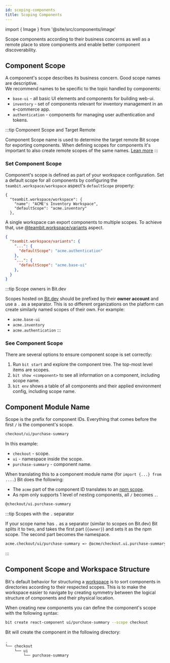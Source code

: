 ```yaml
---
id: scoping-components
title: Scoping Components
---
```


import { Image } from '@site/src/components/image'

Scope components according to their business concerns as well as a remote place to store components and enable better component discoverability.

## Component Scope

A component's scope describes its business concern. Good scope names are descriptive.  
We recommend names to be specific to the topic handled by components:

* `base-ui` - all basic UI elements and components for building web-ui.
* `inventory` - set of components relevant for inventory management in an e-commerce app.
* `authentication` - components for managing user authentication and tokens.

:::tip Component Scope and Target Remote

Component Scope name is used to determine the target remote Bit scope for exporting components. When defining scopes for components it's important to also create remote scopes of the same names. [Lean more](#create-a-remote-scope)
:::

### Set Component Scope

Component's scope is defined as part of your workspace configuration. Set a default scope for all components by configuring the `teambit.workspace/workspace` aspect's `defaultScope` property:

```jsonc {4}
{
  "teambit.workspace/workspace": {
    "name": "ACME's Inventory Workspace",
    "defaultScope": "acme.inventory"
  },
```

A single workspace can export components to multiple scopes. To achieve that, use [@teambit.workspace/variants](/aspects/variants) aspect.

```json {4,7}
{
  "teambit.workspace/variants": {
    "...": {
      "defaultScope": "acme.authentication"
    },
    "...": {
      "defaultScope": "acme.base-ui"
    },
  }
}
```

:::tip Scope owners in Bit.dev

Scopes hosted on [Bit.dev](https://bit.dev) should be prefixed by their **owner account** and use a `.` as a separator. This is so different organizations on the platform can create similarly named scopes of their own. For example:

* `acme.base-ui`
* `acme.inventory`
* `acme.authentication`
:::

### See Component Scope

There are several options to ensure component scope is set correctly:

1. Run `bit start` and explore the component tree. The top-most level items are scopes.
1. `bit show <component>` to see all information on a component, including scope name.
1. `bit env` shows a table of all components and their applied environment config, including scope name.

## Component Module Name

Scope is the prefix for component IDs. Everything that comes before the first `/` is the component's scope.

```sh
checkout/ui/purchase-summary
```

In this example:

* `checkout` - scope.
* `ui` - namespace inside the scope.
* `purchase-summary` - component name.

When translating this to a component module name (for `import {...} from ....`) Bit does the following:

* The `acme` part of the component ID translates to an [npm scope](https://docs.npmjs.com/cli/v7/using-npm/scope).
* As npm only supports 1 level of nesting components, all `/` becomes `.`.

```sh title="module name for component"
@checkout/ui.purchase-summary
```

:::tip Scopes with the `.` separator

If your scope name has `.` as a separator (similar to scopes on Bit.dev) Bit splits it to two, and takes the first part (`{owner}`) and sets it as the npm scope. The second part becomes the namespace.

```sh title="Module name with {owner}"
acme.checkout/ui/purchase-summary => @acme/checkout.ui.purchase-summary
```

:::

## Component Scope and Workspace Structure

Bit's default behavior for structuring a [workspace](/essentials/workspace) is to sort components in directories according to their respected scopes. This is to make the workspace easier to navigate by creating symmetry between the logical structure of components and their physical location.

When creating new components you can define the component's scope with the following syntax:

```sh
bit create react-component ui/purchase-summary --scope checkout
```

Bit will create the component in the following directory:

```sh
.
└── checkout
    └── ui
        └── purchase-summary
```
